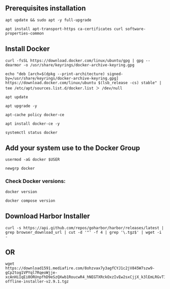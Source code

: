 ## Prerequisites installation
```
apt update && sudo apt -y full-upgrade
```
```
apt install apt-transport-https ca-certificates curl software-properties-common
```

## Install Docker
```
curl -fsSL https://download.docker.com/linux/ubuntu/gpg | gpg --dearmor -o /usr/share/keyrings/docker-archive-keyring.gpg
```
```
echo "deb [arch=$(dpkg --print-architecture) signed-by=/usr/share/keyrings/docker-archive-keyring.gpg] https://download.docker.com/linux/ubuntu $(lsb_release -cs) stable" | tee /etc/apt/sources.list.d/docker.list ＞ /dev/null
```
```
apt update
```
```
apt upgrade -y
```
```
apt-cache policy docker-ce
```
```
apt install docker-ce -y
```
```
systemctl status docker
```
## Add your system use to the Docker Group
```
usermod -aG docker $USER
```
```
newgrp docker
```
### Check Docker versions:
```
docker version
```
```
docker compose version
```
## Download Harbor Installer
```
curl -s https://api.github.com/repos/goharbor/harbor/releases/latest | grep browser_download_url | cut -d '"' -f 4 | grep '\.tgz$' | wget -i -
```
## OR
```
wget https://download1591.mediafire.com/8ohzvax7y3agfCYJ1c2jV845W7szw9-gCp2tog1VPYql7RqeoWjje-xcAnHiIqEi0ORUnpfhD9eSzQXwb1RoucwR4_hNEGTXRckOxzIvEw2sxCjjX_k3lEmLRGvT1ECtYjh1iQf7vrfrdhwIcU9pUa9ifRSbxsmiUSoAFbrZ1WM2/p8nbmh275ia0ywq/harbor-offline-installer-v2.9.1.tgz
```





